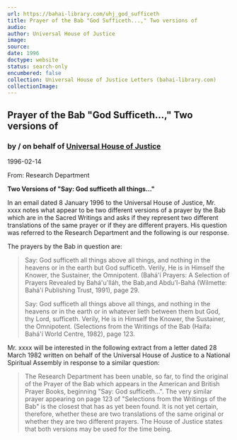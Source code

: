 ```yaml
---
url: https://bahai-library.com/uhj_god_sufficeth
title: Prayer of the Bab "God Sufficeth...," Two versions of
audio: 
author: Universal House of Justice
image: 
source: 
date: 1996
doctype: website
status: search-only
encumbered: false
collection: Universal House of Justice Letters (bahai-library.com)
collectionImage: 
---
```



## Prayer of the Bab "God Sufficeth...," Two versions of

### by / on behalf of [Universal House of Justice](https://bahai-library.com/author/Universal+House+of+Justice)

1996-02-14


From: Research Department

**Two Versions of "Say: God sufficeth all things..."**

In an email dated 8 January 1996 to the Universal House of Justice, Mr. xxxx notes what appear to be two different versions of a prayer by the Bab which are in the Sacred Writings and asks if they represent two different translations of the same prayer or if they are different prayers. His question was referred to the Research Department and the following is our response.

The prayers by the Bab in question are:

> Say: God sufficeth all things above all things, and nothing in the heavens or in the earth but God sufficeth. Verily, He is in Himself the Knower, the Sustainer, the Omnipotent. (Bahá'í Prayers: A Selection of Prayers Revealed by Bahá'u'lláh, the Bab,and Abdu'l-Bahá (Wilmette: Bahá'í Publishing Trust, 1991), page 29.
> 
> Say: God sufficeth all things above all things, and nothing in the heavens or in the earth or in whatever lieth between them but God, thy Lord, sufficeth. Verily, He is in Himself the Knower, the Sustainer, the Omnipotent. (Selections from the Writings of the Bab (Haifa: Bahá'í World Centre, 1982), page 123.

Mr. xxxx will be interested in the following extract from a letter dated 28 March 1982 written on behalf of the Universal House of Justice to a National Spiritual Assembly in response to a similar question:

> The Research Department has been unable, so far, to find the original of the Prayer of the Bab which appears in the American and British Prayer Books, beginning "Say: God sufficeth...". The very similar prayer appearing on page 123 of "Selections from the Writings of the Bab" is the closest that has as yet been found. It is not yet certain, therefore, whether these are two translations of the same original or whether they are two different prayers. The House of Justice states that both versions may be used for the time being.
